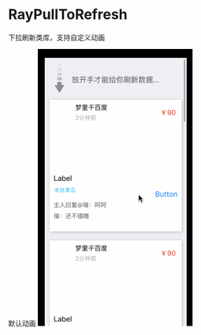 # RayPullToRefresh
下拉刷新类库，支持自定义动画

默认动画
![image](https://github.com/panyaorui/RayPullToRefresh/blob/master/效果图/02.gif)